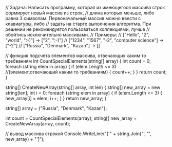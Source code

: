 ﻿// Задача: Написать программу, которая из имеющегося массива строк формирует новый массив из строк, 
// длина которых меньше, либо равна 3 символам. Первоначальный массив можно ввести с клавиатуры, либо 
// задать на старте выполнения алгоритма. При решении не рекомендуется пользоваться коллекциями, лучше 
// обойтись исключительно массивами.
// Примеры:
// ["Hello", "2", "world", ":-)"] → ["2", ":-)"]
// ["1234", "1567", "-2", "computer science"] → ["-2"]
// ["Russia", "Denmark", "Kazan"] → []

// функция подсчета элементов массива, отвечающих каким то требваниям
int CountSpecialElements(string[] array)
{
    int count = 0;
    foreach (string elem in array)
    {
        if (elem.Length <= 3) //(элемент,отвечающий каким то требваниям)
        {
            count++;
        }
    }
    return count;
}

string[] CreateNewArray(string[] array, int len)
{
    string[] new_array = new string[len];
    int i = 0;
    foreach (string elem in array)
    {
        if (elem.Length <= 3) 
        {
            new_array[i] = elem;
            i++;
        }
    }
    return new_array;
}


string[] array = {"Russia", "Denmark", "Kazan"};

int count = CountSpecialElements(array);
string[] new_array = CreateNewArray(array, count);

// вывод массива строкой
Console.WriteLine("['" + string.Join("', '", new_array) + "']");
